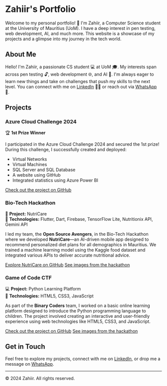 # Zahiir's Portfolio

Welcome to my personal portfolio! 👋 I'm Zahiir, a Computer Science student at the University of Mauritius (UoM). I have a deep interest in pen testing, web development, AI, and much more. This website is a showcase of my projects and a glimpse into my journey in the tech world.

## About Me

Hello! I'm Zahiir, a passionate CS student 💻 at UoM 🎓. My interests span across pen testing 🔓, web development 🌐, and AI 🤖. I'm always eager to learn new things and take on challenges that push my skills to the next level. You can connect with me on [LinkedIn](https://www.linkedin.com/in/zahiir-peerbux-221621310/) 🧑‍💼 or reach out via [WhatsApp](https://wa.me/59100627) 📱.

## Projects

### Azure Cloud Challenge 2024

🏆 **1st Prize Winner**

I participated in the Azure Cloud Challenge 2024 and secured the 1st prize! During this challenge, I successfully created and deployed:
- Virtual Networks
- Virtual Machines
- SQL Server and SQL Database
- A website using GitHub
- Integrated statistics using Azure Power BI

[Check out the project on GitHub](https://github.com/Peerbux-Muhammud-Zahiir/cloud_challenge)

### Bio-Tech Hackathon

🚀 **Project:** NutriCare  
🔧 **Technologies:** Flutter, Dart, Firebase, TensorFlow Lite, Nutritionix API, Gemini API

I led my team, the **Open Source Avengers**, in the Bio-Tech Hackathon where we developed **NutriCare**—an AI-driven mobile app designed to recommend personalized diet plans for all demographics in Mauritius. We trained a machine learning model using the Kaggle food dataset and integrated various APIs to deliver accurate nutritional advice.

[Explore NutriCare on GitHub](https://github.com/Peerbux-Muhammud-Zahiir/NutriCare_app) 
[See images from the hackathon](https://drive.google.com/drive/folders/1-XbjBCAY97GROMaVo4vlgykqoA9EF5ru)

### Game of Code CTF

💻 **Project:** Python Learning Platform  
🔧 **Technologies:** HTML5, CSS3, JavaScript

As part of the **Binary Coders** team, I worked on a basic online learning platform designed to introduce the Python programming language to children. The project involved creating an interactive and user-friendly experience using web technologies like HTML5, CSS3, and JavaScript.

[Check out the project on GitHub](https://github.com/JoottunAtish/Game-of-code-CTF) 
[See images from the hackathon](https://drive.google.com/drive/folders/1ouvE1ZtAVX81vpPRs7Yjs-tx2YbOVlob)

## Get in Touch

Feel free to explore my projects, connect with me on [LinkedIn](https://www.linkedin.com/in/your-linkedin-username), or drop me a message on [WhatsApp](https://wa.me/59100627).

---

© 2024 Zahiir. All rights reserved.

